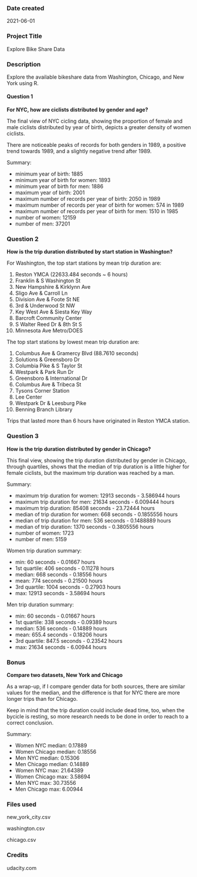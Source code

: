 ### Date created

2021-06-01

### Project Title

Explore Bike Share Data

### Description

Explore the available bikeshare data from Washington, Chicago, and New York using R.

#### Question 1

**For NYC, how are ciclists distributed by gender and age?**

The final view of NYC cicling data, showing the proportion of female and male ciclists distributed by year of birth, depicts a greater density of women ciclists.

There are noticeable peaks of records for both genders in 1989, a positive trend towards 1989, and a slightly negative trend after 1989.

Summary:

- minimum year of birth: 1885
- minimum year of birth for women: 1893
- minimum year of birth for men: 1886
- maximum year of birth: 2001
- maximum number of records per year of birth: 2050 in 1989
- maximum number of records per year of birth for women: 574 in 1989
- maximum number of records per year of birth for men: 1510 in 1985
- number of women: 12159
- number of men: 37201

### Question 2

**How is the trip duration distributed by start station in Washington?**

For Washington, the top start stations by mean trip duration are:

1.  Reston YMCA (22633.484 seconds ~ 6 hours)
2.  Franklin & S Washington St
3.  New Hampshire & Kirklynn Ave
4.  Sligo Ave & Carroll Ln
5.  Division Ave & Foote St NE
6.  3rd & Underwood St NW
7.  Key West Ave & Siesta Key Way
8.  Barcroft Community Center
9.  S Walter Reed Dr & 8th St S
10. Minnesota Ave Metro/DOES

The top start stations by lowest mean trip duration are:

1.  Columbus Ave & Gramercy Blvd (88.7610 seconds)
2.  Solutions & Greensboro Dr
3.  Columbia Pike & S Taylor St
4.  Westpark & Park Run Dr
5.  Greensboro & International Dr
6.  Columbus Ave & Tribeca St
7.  Tysons Corner Station
8.  Lee Center
9.  Westpark Dr & Leesburg Pike
10. Benning Branch Library

Trips that lasted more than 6 hours have originated in Reston YMCA station.

### Question 3

**How is the trip duration distributed by gender in Chicago?**

This final view, showing the trip duration distributed by gender in Chicago, through quartiles, shows that the median of trip duration is a little higher for female ciclists, but the maximum trip duration was reached by a man.

Summary:

- maximum trip duration for women: 12913 seconds - 3.586944 hours
- maximum trip duration for men: 21634 seconds - 6.009444 hours
- maximum trip duration: 85408 seconds - 23.72444 hours
- median of trip duration for women: 668 seconds - 0.1855556 hours
- median of trip duration for men: 536 seconds - 0.1488889 hours
- median of trip duration: 1370 seconds - 0.3805556 hours
- number of women: 1723
- number of men: 5159

Women trip duration summary:

- min: 60 seconds - 0.01667 hours
- 1st quartile: 406 seconds - 0.11278 hours
- median: 668 seconds - 0.18556 hours
- mean: 774 seconds - 0.21500 hours
- 3rd quartile: 1004 seconds - 0.27903 hours
- max: 12913 seconds - 3.58694 hours

Men trip duration summary:

- min: 60 seconds - 0.01667 hours
- 1st quartile: 338 seconds - 0.09389 hours
- median: 536 seconds - 0.14889 hours
- mean: 655.4 seconds - 0.18206 hours
- 3rd quartile: 847.5 seconds - 0.23542 hours
- max: 21634 seconds - 6.00944 hours

### Bonus

**Compare two datasets, New York and Chicago**

As a wrap-up, if I compare gender data for both sources, there are similar values for the median, and the difference is that for NYC there are more longer trips than for Chicago.

Keep in mind that the trip duration could include dead time, too, when the bycicle is resting, so more research needs to be done in order to reach to a correct conclusion.

Summary:

- Women NYC median: 0.17889
- Women Chicago median: 0.18556
- Men NYC median: 0.15306
- Men Chicago median: 0.14889
- Women NYC max: 21.64389
- Women Chicago max: 3.58694
- Men NYC max: 30.73556
- Men Chicago max: 6.00944

### Files used

new_york_city.csv

washington.csv

chicago.csv

### Credits

udacity.com
